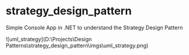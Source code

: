 # strategy_design_pattern
Simple Console App in .NET to understand the Strategy Design Pattern

![uml_strategy](D:\Projects\Design Patterns\strategy_design_pattern\imgs\uml_strategy.png)

